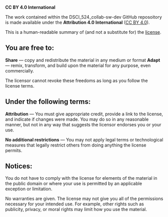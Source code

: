 **CC BY 4.0 International**

The work contained within the DSCI_524_collab-sw-dev GitHub reposoitory is made available under the **Attribution 4.0 International** ([CC BY 4.0](https://creativecommons.org/licenses/by/4.0/deed.ast)). 

This is a human-readable summary of (and not a substitute for) the [license](https://creativecommons.org/licenses/by/4.0/legalcode).

## You are free to:
**Share** — copy and redistribute the material in any medium or format
**Adapt** — remix, transform, and build upon the material for any purpose, even commercially.

The licensor cannot revoke these freedoms as long as you follow the license terms.

## Under the following terms:

**Attribution** — You must give appropriate credit, provide a link to the license, and indicate if changes were made. You may do so in any reasonable manner, but not in any way that suggests the licensor endorses you or your use.

**No additional restrictions** — You may not apply legal terms or technological measures that legally restrict others from doing anything the license permits.

## Notices:

You do not have to comply with the license for elements of the material in the public domain or where your use is permitted by an applicable exception or limitation.

No warranties are given. The license may not give you all of the permissions necessary for your intended use. For example, other rights such as publicity, privacy, or moral rights may limit how you use the material.
